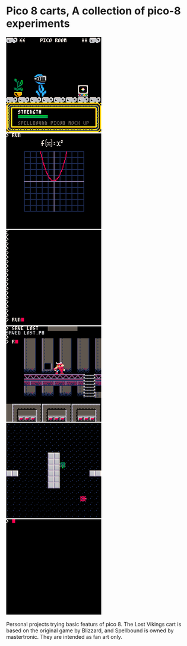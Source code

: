 # Pico 8 carts, A collection of pico-8 experiments
![Spellbound](gifs/spellbound.gif)
![Basic Function Plot](gifs/graph.gif)
![Soko](gifs/soko.gif)
![Lost Vickings](gifs/lost.gif)
![Tank Game](gifs/tank.gif)
![Verlet Integration](gifs/verlet.gif)


Personal projects trying basic featurs of pico 8.
The Lost Vikings cart is based on the original game by Blizzard, and Spellbound is owned
by mastertronic. They are intended as fan art only.

